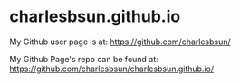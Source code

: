 charlesbsun.github.io
=====================


My Github user page is at:
https://github.com/charlesbsun/

My Github Page's repo can be found at:
https://github.com/charlesbsun/charlesbsun.github.io/
